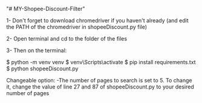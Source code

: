 "# MY-Shopee-Discount-Filter" 

1- Don't forget to download chromedriver if you haven't already (and edit the PATH of the chromedriver in shopeeDiscount.py file)

2- Open terminal and cd to the folder of the files

3- Then on the terminal:
  
$ python -m venv venv
$ venv\Scripts\activate
$ pip install requirements.txt
$ python shopeeDiscount.py


Changeable option:
-The number of pages to search is set to 5. To change it, change the value of line 27 and 87 of shopeeDiscount.py to your desired number of pages
